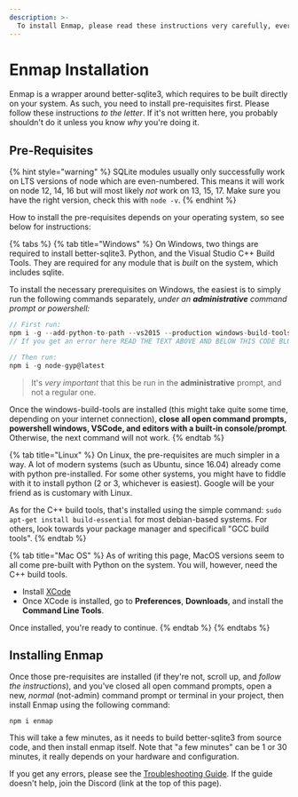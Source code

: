 ```yaml
---
description: >-
  To install Enmap, please read these instructions very carefully, every word is important!
---
```


# Enmap Installation

Enmap is a wrapper around better-sqlite3, which requires to be built directly on your system. As such, you need to install pre-requisites first. Please follow these instructions _to the letter_. If it's not written here, you probably shouldn't do it unless you know _why_ you're doing it.

## Pre-Requisites

{% hint style="warning" %}
SQLite modules usually only successfully work on LTS versions of node which are even-numbered. This means
it will work on node 12, 14, 16 but will most likely _not_ work on 13, 15, 17. Make sure you have the right version, check this with `node -v`.
{% endhint %}

How to install the pre-requisites depends on your operating system, so see below for instructions:

{% tabs %}
{% tab title="Windows" %}
On Windows, two things are required to install better-sqlite3. Python, and the Visual Studio C++ Build Tools. They are required for any module that is _built_ on the system, which includes sqlite.

To install the necessary prerequisites on Windows, the easiest is to simply run the following commands separately, _under an **administrative** command prompt or powershell:_

```javascript
// First run:
npm i -g --add-python-to-path --vs2015 --production windows-build-tools
// If you get an error here READ THE TEXT ABOVE AND BELOW THIS CODE BLOCK, IT IS IMPORTANT.

// Then run:
npm i -g node-gyp@latest
```

> It's _very important_ that this be run in the **administrative** prompt, and not a regular one.

Once the windows-build-tools are installed \(this might take quite some time, depending on your internet connection\), **close all open command prompts, powershell windows, VSCode, and editors with a built-in console/prompt**. Otherwise, the next command will not work.
{% endtab %}

{% tab title="Linux" %}
On Linux, the pre-requisites are much simpler in a way. A lot of modern systems \(such as Ubuntu, since 16.04\) already come with python pre-installed. For some other systems, you might have to fiddle with it to install python (2 or 3, whichever is easiest). Google will be your friend as is customary with Linux.

As for the C++ build tools, that's installed using the simple command: `sudo apt-get install build-essential` for most debian-based systems. For others, look towards your package manager and specificall "GCC build tools".
{% endtab %}

{% tab title="Mac OS" %}
As of writing this page, MacOS versions seem to all come pre-built with Python on the system. You will, however, need the C++ build tools.

* Install [XCode](https://developer.apple.com/xcode/download/)
* Once XCode is installed, go to **Preferences**, **Downloads**, and install the **Command Line Tools**.

Once installed, you're ready to continue.
{% endtab %}
{% endtabs %}

## Installing Enmap

Once those pre-requisites are installed \(if they're not, scroll up, and _follow the instructions_\), and you've closed all open command prompts, open a new, _normal_ \(not-admin\) command prompt or terminal in your project, then install Enmap using the following command:

```text
npm i enmap
```

This will take a few minutes, as it needs to build better-sqlite3 from source code, and then install enmap itself.  Note that "a few minutes" can be 1 or 30 minutes, it really depends on your hardware and configuration.

If you get any errors, please see the [Troubleshooting Guide](troubleshooting-guide.md). If the guide doesn't help, join the Discord \(link at the top of this page\).

